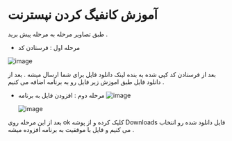 # آموزش کانفیگ کردن نپسترنت 
طبق تصاویر مرحله به مرحله پیش برید . 
- مرحله اول : فرستادن کد

![image](https://github.com/saTrx/napsternet/assets/110351988/608b0772-14fb-4af5-9926-d880b51e9ccd)

بعد از فرستادن کد کپی شده به بنده لینک دانلود فایل برای شما ارسال میشه . 
بعد از دانلود فایل طبق اموزش زیر فایل رو به برنامه اضافه می کنیم . 
- مرحله دوم : افزودن فایل به برنامه
![image](https://github.com/saTrx/napsternet/assets/110351988/d2f08d5b-444b-477b-8d9d-65b61c4c6c17)

  ![image](https://github.com/saTrx/napsternet/assets/110351988/050e4b5f-cf42-4170-bb9b-f58c923c4310)


بعد از این مرحله روی ok کلیک کرده و از پوشه Downloads فایل دانلود شده رو انتخاب می کنیم و فایل با موفقیت به برنامه افزوده میشه . 
